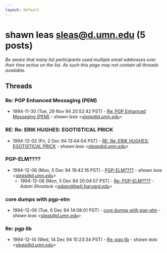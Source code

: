 ```yaml
---
layout: default
---
```


# shawn leas <sleas@d.umn.edu> (5 posts)

_Be aware that many list participants used multiple email addresses over their time active on the list. As such this page may not contain all threads available._

## Threads

### Re: PGP Enhanced Messaging (PEM)
+ 1994-11-30 (Tue, 29 Nov 94 20:52:42 PST) - [Re: PGP Enhanced Messaging (PEM)](/archive/1994/11/5150a2a303e6bd9dd7e6b8fb338bbcab1a8ef0a2fceee67a369d66d63691fa00) - _shawn leas \<sleas@d.umn.edu\>_

### RE: Re: ERIK HUGHES: EGOTISTICAL PRICK
+ 1994-12-02 (Fri, 2 Dec 94 13:44:04 PST) - [RE: Re: ERIK HUGHES: EGOTISTICAL PRICK](/archive/1994/12/0e2a3f600d6038ab9f5bda96560cdc80fad4c342c86889f3bdfd3de7701d08a0) - _shawn leas \<sleas@d.umn.edu\>_

### PGP-ELM????
+ 1994-12-06 (Mon, 5 Dec 94 19:42:16 PST) - [PGP-ELM????](/archive/1994/12/d2e1b520b24c652aaab9dcf7e85dfeaf2be9ddeb5e4c567aa63e17a8e5b2df6d) - _shawn leas \<sleas@d.umn.edu\>_
  + 1994-12-06 (Mon, 5 Dec 94 20:04:57 PST) - [Re: PGP-ELM????](/archive/1994/12/22d6c29a7d029ce8f5e4b53146020f0aebc1810284d988c9f2e8bbfc856370d9) - _Adam Shostack \<adam@bwh.harvard.edu\>_

### core dumps with pgp-elm
+ 1994-12-06 (Tue, 6 Dec 94 14:08:01 PST) - [core dumps with pgp-elm](/archive/1994/12/5eb3f4236885502ccfe1b9fc8f6e6752314fdf03f17e5e99b933226c68d26481) - _shawn leas \<sleas@d.umn.edu\>_

### Re: pgp lib
+ 1994-12-14 (Wed, 14 Dec 94 15:23:34 PST) - [Re: pgp lib](/archive/1994/12/e55dc9bd6d22b073abc2b5602ee170b5d3b9e82b377a95d75fa238250ebb9b9e) - _shawn leas \<sleas@d.umn.edu\>_

